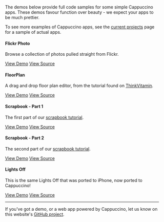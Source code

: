 The demos below provide full code samples for some simple Cappuccino apps. These demos favour function over beauty - we expect your apps to be much prettier.

To see more examples of Cappuccino apps, see the [current projects](https://github.com/cappuccino/cappuccino/wiki/Current-Projects) page for a sample of actual apps.

#### Flickr Photo

Browse a collection of photos pulled straight from Flickr.

<a class="btn btn-primary" href="/learn/demos/FlickrPhoto/">View Demo</a>
<a class="btn" href="https://github.com/cappuccino/cappuccino-demos/tree/master/FlickrPhoto">View Source</a>


#### FloorPlan

A drag and drop floor plan editor, from the tutorial found on
[ThinkVitamin](http://www.thinkvitamin.com/features/ajax/add-undo-and-redo-to-your-web-application-with-cappuccino).

<a class="btn btn-primary" href="/learn/demos/FloorPlan/">View Demo</a>
<a class="btn" href="https://github.com/cappuccino/cappuccino-demos/tree/master/FloorPlan">View Source</a>


#### Scrapbook - Part 1

The first part of our [scrapbook tutorial](/learn/tutorials/scrapbook-tutorial-1/).

<a class="btn btn-primary" href="/learn/demos/Scrapbook/Part%201/">View Demo</a>
<a class="btn" href="https://github.com/cappuccino/cappuccino-demos/tree/master/Scrapbook/Part%201">View Source</a>


#### Scrapbook - Part 2

The second part of our [scrapbook tutorial](/learn/tutorials/scrapbook-tutorial-2/).

<a class="btn btn-primary" href="/learn/demos/Scrapbook/Part%202/">View Demo</a>
<a class="btn" href="https://github.com/cappuccino/cappuccino-demos/tree/master/Scrapbook/Part%202">View Source</a>


#### Lights Off

This is the same Lights Off that was ported to iPhone, now ported to Cappuccino!

<a class="btn btn-primary" href="/learn/demos/LightsOff/">View Demo</a>
<a class="btn" href="https://github.com/cappuccino/cappuccino-demos/tree/master/LightsOff">View Source</a>

---

If you've got a demo, or a web app powered by Cappuccino, let us know on this website's [GitHub project](https://github.com/cappuccino/cappuccino-website/cappuccino.org).
